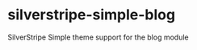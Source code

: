 silverstripe-simple-blog
========================

SilverStripe Simple theme support for the blog module